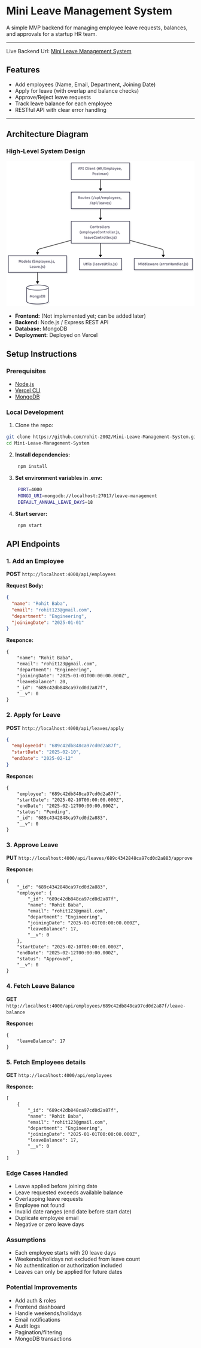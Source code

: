 # Mini Leave Management System

A simple MVP backend for managing employee leave requests, balances, and approvals for a startup HR team.

---
Live Backend Url: [Mini Leave Management System](https://mini-leave-management-system.vercel.app/)
## Features

- Add employees (Name, Email, Department, Joining Date)
- Apply for leave (with overlap and balance checks)
- Approve/Reject leave requests
- Track leave balance for each employee
- RESTful API with clear error handling

---

## Architecture Diagram

### High-Level System Design

![Architecture Diagram](images/architecture.png)

- **Frontend:** (Not implemented yet; can be added later)
- **Backend:** Node.js / Express REST API
- **Database:** MongoDB
- **Deployment:** Deployed on Vercel

## Setup Instructions

### Prerequisites

- [Node.js](https://nodejs.org/)
- [Vercel CLI](https://vercel.com/docs/cli)
- [MongoDB](https://www.mongodb.com/)

### Local Development

1. Clone the repo:

```bash
git clone https://github.com/rohit-2002/Mini-Leave-Management-System.git
cd Mini-Leave-Management-System
```
2. **Install dependencies:**
   ```bash
    npm install
3. **Set environment variables in .env:**
   ```bash
    PORT=4000
    MONGO_URI=mongodb://localhost:27017/leave-management
    DEFAULT_ANNUAL_LEAVE_DAYS=18
4. **Start server:**
   ```bash
    npm start
## API Endpoints

### 1. Add an Employee

**POST** `http://localhost:4000/api/employees`

**Request Body:**

```json
{
  "name": "Rohit Baba",
  "email": "rohit123@gmail.com",
  "department": "Engineering",
  "joiningDate": "2025-01-01"
}
```
**Responce:**

```
{
    "name": "Rohit Baba",
    "email": "rohit123@gmail.com",
    "department": "Engineering",
    "joiningDate": "2025-01-01T00:00:00.000Z",
    "leaveBalance": 20,
    "_id": "689c42db848ca97cd0d2a87f",
    "__v": 0
}
```
### 2.  Apply for Leave

**POST** `http://localhost:4000/api/leaves/apply`

```json
{
  "employeeId": "689c42db848ca97cd0d2a87f",
  "startDate": "2025-02-10",
  "endDate": "2025-02-12"
}
```
**Responce:**

```
{
    "employee": "689c42db848ca97cd0d2a87f",
    "startDate": "2025-02-10T00:00:00.000Z",
    "endDate": "2025-02-12T00:00:00.000Z",
    "status": "Pending",
    "_id": "689c4342848ca97cd0d2a883",
    "__v": 0
}
```
### 3. Approve Leave

**PUT** `http://localhost:4000/api/leaves/689c4342848ca97cd0d2a883/approve`

**Responce:**

```
{
    "_id": "689c4342848ca97cd0d2a883",
    "employee": {
        "_id": "689c42db848ca97cd0d2a87f",
        "name": "Rohit Baba",
        "email": "rohit123@gmail.com",
        "department": "Engineering",
        "joiningDate": "2025-01-01T00:00:00.000Z",
        "leaveBalance": 17,
        "__v": 0
    },
    "startDate": "2025-02-10T00:00:00.000Z",
    "endDate": "2025-02-12T00:00:00.000Z",
    "status": "Approved",
    "__v": 0
}
```

### 4. Fetch Leave Balance

**GET** ` http://localhost:4000/api/employees/689c42db848ca97cd0d2a87f/leave-balance`

**Responce:**

```
{
    "leaveBalance": 17
}
```
### 5. Fetch Employees details
**GET** `http://localhost:4000/api/employees`

**Responce:**
```
[
    {
        "_id": "689c42db848ca97cd0d2a87f",
        "name": "Rohit Baba",
        "email": "rohit123@gmail.com",
        "department": "Engineering",
        "joiningDate": "2025-01-01T00:00:00.000Z",
        "leaveBalance": 17,
        "__v": 0
    }
]

```

### Edge Cases Handled
- Leave applied before joining date  
- Leave requested exceeds available balance  
- Overlapping leave requests  
- Employee not found  
- Invalid date ranges (end date before start date)  
- Duplicate employee email  
- Negative or zero leave days

### Assumptions
- Each employee starts with 20 leave days  
- Weekends/holidays not excluded from leave count  
- No authentication or authorization included  
- Leaves can only be applied for future dates  

### Potential Improvements
- Add auth & roles  
- Frontend dashboard  
- Handle weekends/holidays  
- Email notifications  
- Audit logs  
- Pagination/filtering  
- MongoDB transactions  
